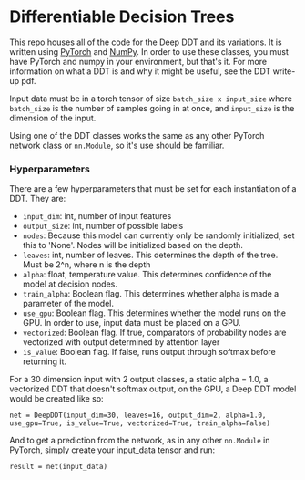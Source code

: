 # Differentiable Decision Trees

This repo houses all of the code for the Deep DDT and its variations. It is written using [PyTorch](https://pytorch.org/get-started/locally/) and [NumPy](https://www.numpy.org/). In order to use these classes, you must have PyTorch and numpy in your environment, but that's it. For more information on what a DDT is and why it might be useful, see the DDT write-up pdf.

Input data must be in a torch tensor of size `batch_size x input_size` where `batch_size` is the number of samples going in at once, and `input_size` is the dimension of the input.

Using one of the DDT classes works the same as any other PyTorch network class or `nn.Module`, so it's use should be familiar.

### Hyperparameters
There are a few hyperparameters that must be set for each instantiation of a DDT. They are:

* `input_dim`: int, number of input features
* `output_size`: int, number of possible labels
* `nodes`: Because this model can currently only be randomly initialized, set this to 'None'. Nodes will be initialized based on the depth.
* `leaves`: int, number of leaves. This determines the depth of the tree. Must be 2^n, where n is the depth
* `alpha`: float, temperature value. This determines confidence of the model at decision nodes.
* `train_alpha`: Boolean flag. This determines whether alpha is made a parameter of the model.
* `use_gpu`: Boolean flag. This determines whether the model runs on the GPU. In order to use, input data must be placed on a GPU.
* `vectorized`: Boolean flag. If true, comparators of probability nodes are vectorized with output determined by attention layer
* `is_value`: Boolean flag. If false, runs output through softmax before returning it.
  

For a 30 dimension input with 2 output classes, a static alpha = 1.0, a vectorized DDT that doesn't softmax output, on the GPU, a Deep DDT model would be created like so:

```
net = DeepDDT(input_dim=30, leaves=16, output_dim=2, alpha=1.0, use_gpu=True, is_value=True, vectorized=True, train_alpha=False)
```

And to get a prediction from the network, as in any other `nn.Module` in PyTorch, simply create your input_data tensor and run:
```
result = net(input_data)
```

